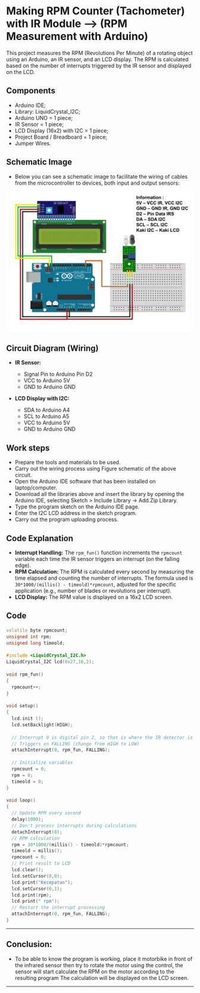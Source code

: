# Making RPM Counter (Tachometer) with IR Module --> (RPM Measurement with Arduino)

This project measures the RPM (Revolutions Per Minute) of a rotating object using an Arduino, an IR sensor, and an LCD display. The RPM is calculated based on the number of interrupts triggered by the IR sensor and displayed on the LCD.

## Components

- Arduino IDE;
- Library: LiquidCrystal_I2C;
- Arduino UNO = 1 piece;
- IR Sensor = 1 piece;
- LCD Display (16x2) with I2C = 1 piece;
- Project Board / Breadboard = 1 piece;
- Jumper Wires.

## Schematic Image

- Below you can see a schematic image to facilitate the wiring of cables from the microcontroller to devices, both input and output sensors:

![Alt text](img/skema.jpg)

## Circuit Diagram (Wiring)

- **IR Sensor:**

  - Signal Pin to Arduino Pin D2
  - VCC to Arduino 5V
  - GND to Arduino GND

- **LCD Display with I2C:**
  - SDA to Arduino A4
  - SCL to Arduino A5
  - VCC to Arduino 5V
  - GND to Arduino GND

## Work steps

- Prepare the tools and materials to be used.
- Carry out the wiring process using Figure schematic of the above circuit.
- Open the Arduino IDE software that has been installed on laptop/computer.
- Download all the libraries above and insert the library by opening the Arduino IDE, selecting Sketch > Include Library -> Add.Zip Library.
- Type the program sketch on the Arduino IDE page.
- Enter the I2C LCD address in the sketch program.
- Carry out the program uploading process.

## Code Explanation

- **Interrupt Handling:** The `rpm_fun()` function increments the `rpmcount` variable each time the IR sensor triggers an interrupt (on the falling edge).
- **RPM Calculation:** The RPM is calculated every second by measuring the time elapsed and counting the number of interrupts. The formula used is `30*1000/(millis() - timeold)*rpmcount`, adjusted for the specific application (e.g., number of blades or revolutions per interrupt).
- **LCD Display:** The RPM value is displayed on a 16x2 LCD screen.

## Code

```cpp
volatile byte rpmcount;
unsigned int rpm;
unsigned long timeold;

#include <LiquidCrystal_I2C.h>
LiquidCrystal_I2C lcd(0x27,16,2);

void rpm_fun()
{
  rpmcount++;
}

void setup()
{
  lcd.init ();
  lcd.setBacklight(HIGH);

  // Interrupt 0 is digital pin 2, so that is where the IR detector is connected
  // Triggers on FALLING (change from HIGH to LOW)
  attachInterrupt(0, rpm_fun, FALLING);

  // Initialize variables
  rpmcount = 0;
  rpm = 0;
  timeold = 0;
}

void loop()
{
  // Update RPM every second
  delay(1000);
  // Don't process interrupts during calculations
  detachInterrupt(0);
  // RPM calculation
  rpm = 30*1000/(millis() - timeold)*rpmcount;
  timeold = millis();
  rpmcount = 0;
  // Print result to LCD
  lcd.clear();
  lcd.setCursor(0,0);
  lcd.print("Kecepatan");
  lcd.setCursor(0,1);
  lcd.print(rpm);
  lcd.print(" rpm");
  // Restart the interrupt processing
  attachInterrupt(0, rpm_fun, FALLING);
}
```

<hr/>

## Conclusion:

- To be able to know the program is working, place it motorbike in front of the infrared sensor then try to rotate the motor using the control, the sensor will start calculate the RPM on the motor according to the resulting program The calculation will be displayed on the LCD screen.

<hr/>

